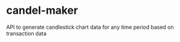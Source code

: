 # candel-maker
API to generate candlestick chart data for any time period based on transaction data

